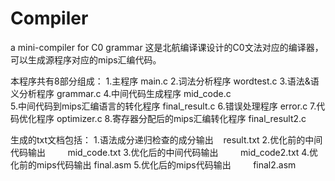 # Compiler
a mini-compiler for C0 grammar
这是北航编译课设计的C0文法对应的编译器，可以生成源程序对应的mips汇编代码。

本程序共有8部分组成：
1.主程序                                                               main.c
2.词法分析程序                                                      wordtest.c
3.语法&语义分析程序                                                 grammar.c
4.中间代码生成程序                                                 mid_code.c                        
5.中间代码到mips汇编语言的转化程序                               final_result.c
6.错误处理程序                                                         error.c
7.代码优化程序                                                      optimizer.c
8.寄存器分配后的mips汇编转化程序                                 final_result2.c

生成的txt文档包括：
1.语法成分递归检查的成分输出    result.txt
2.优化前的中间代码输出         mid_code.txt
3.优化后的中间代码输出         mid_code2.txt
4.优化前的mips代码输出         final.asm
5.优化后的mips代码输出         final2.asm

